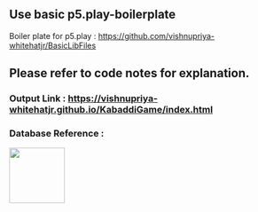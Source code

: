 
## Use basic p5.play-boilerplate
Boiler plate for p5.play : https://github.com/vishnupriya-whitehatjr/BasicLibFiles

## Please refer to code notes for explanation.

### Output Link : https://vishnupriya-whitehatjr.github.io/KabaddiGame/index.html

### Database Reference :
<img src ="https://user-images.githubusercontent.com/59869563/103104587-278ede80-464e-11eb-84a1-06ffdd56c05a.png" width="100px">
